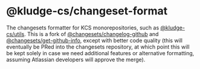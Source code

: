 # @kludge-cs/changeset-format

The changesets formatter for KCS monorepositories, such as [@kludge-cs/utils].
This is a fork of [@changesets/changelog-github] and
[@changesets/get-github-info], except with better code quality (this will
eventually be PRed into the changesets repository, at which point this will be
kept solely in case we need additional features or alternative formatting,
assuming Atlassian developers will approve the merge).

[@kludge-cs/utils]: https://github.com/kludge-cs/utils
[@changesets/changelog-github]: https://github.com/atlassian/changesets/tree/master/packages/changelog-github
[@changesets/get-github-info]: https://github.com/atlassian/changesets/tree/master/packages/get-github-info
